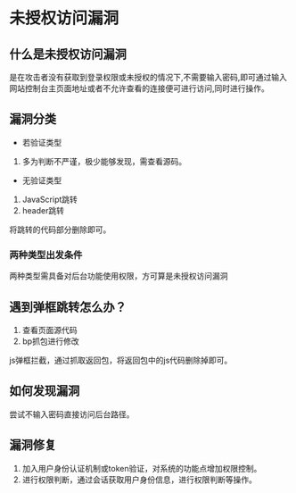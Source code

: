# 未授权访问漏洞
## 什么是未授权访问漏洞
是在攻击者没有获取到登录权限或未授权的情况下,不需要输入密码,即可通过输入网站控制台主页面地址或者不允许查看的连接便可进行访问,同时进行操作。

## 漏洞分类
- 若验证类型
1. 多为判断不严谨，极少能够发现，需查看源码。
- 无验证类型
1. JavaScript跳转
2. header跳转

将跳转的代码部分删除即可。

### 两种类型出发条件
两种类型需具备对后台功能使用权限，方可算是未授权访问漏洞

## 遇到弹框跳转怎么办？
1. 查看页面源代码
2. bp抓包进行修改

js弹框拦截，通过抓取返回包，将返回包中的js代码删除掉即可。
## 如何发现漏洞
尝试不输入密码直接访问后台路径。

## 漏洞修复
1. 加入用户身份认证机制或token验证，对系统的功能点增加权限控制。
2. 进行权限判断，通过会话获取用户身份信息，进行权限判断等操作。
